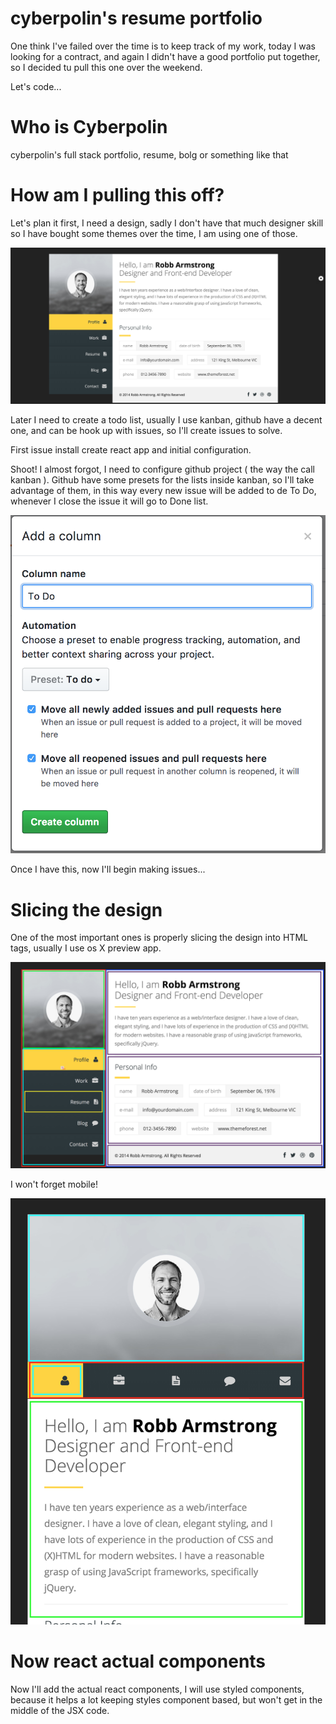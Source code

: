 # cyberpolin's resume portfolio

One think I've failed over the time is to keep track of my work, today I was looking for a contract, and again I didn't have a good portfolio put together, so I decided tu pull this one over the weekend.

Let's code...


# Who is Cyberpolin

cyberpolin's full stack portfolio, resume, bolg or something like that


# How am I pulling this off?

Let's plan it first, I need a design, sadly I don't have that much designer skill so I have bought some themes over the time, I am using one of those.

![The original design](/img/original-design.png "cyberpolin's originar resume design")

Later I need to create a todo list, usually I use kanban, github have a decent one, and can be hook up with issues, so I'll create issues to solve.

First issue install create react app and initial configuration.

Shoot! I almost forgot, I need to configure github project ( the way the call kanban ). Github have some presets for the lists inside kanban, so I'll take advantage of them, in this way every new issue will be added to de To Do, whenever I close the issue it will go to Done list.

![Github project configuration](/img/github-kanban-configuration.png)

Once I have this, now I'll begin making issues...

# Slicing the design

One of the most important ones is properly slicing the design into HTML tags, usually I use os X preview app.


![The slicing before coding](/img/design-slice.png "Using colors is easier")

I won't forget mobile!

![#neverforget](/img/mobile-design-slice.png "Don't forget mobile")


# Now react actual components

Now I'll add the actual react components, I will use styled components, because it helps a lot keeping styles component based, but won't get in the middle of the JSX code.
